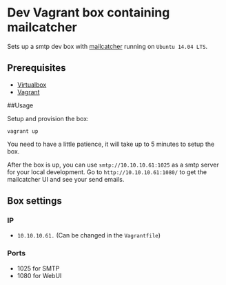 # Dev Vagrant box containing mailcatcher

Sets up a smtp dev box with [mailcatcher](http://mailcatcher.me/) running on `Ubuntu 14.04 LTS`.

## Prerequisites

- [Virtualbox](https://www.virtualbox.org/)
- [Vagrant](http://www.vagrantup.com/)

##Usage

Setup and provision the box:

```
vagrant up
```
You need to have a little patience, it will take up to 5 minutes to setup the box.

After the box is up, you can use `smtp://10.10.10.61:1025` as a smtp server for your local development. Go to `http://10.10.10.61:1080/` to get the mailcatcher UI and see your send emails.


## Box settings

### IP
- `10.10.10.61.` (Can be changed in the `Vagrantfile`)

### Ports
- 1025 for SMTP
- 1080 for WebUI